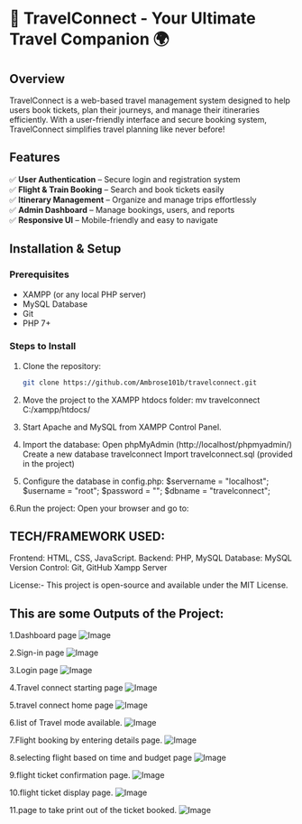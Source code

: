 # 🛫 TravelConnect - Your Ultimate Travel Companion 🌍

## **Overview**
TravelConnect is a web-based travel management system designed to help users book tickets, plan their journeys, and manage their itineraries efficiently. With a user-friendly interface and secure booking system, TravelConnect simplifies travel planning like never before!

## **Features**
✅ **User Authentication** – Secure login and registration system  
✅ **Flight & Train Booking** – Search and book tickets easily  
✅ **Itinerary Management** – Organize and manage trips effortlessly  
✅ **Admin Dashboard** – Manage bookings, users, and reports  
✅ **Responsive UI** – Mobile-friendly and easy to navigate  

## **Installation & Setup**
### **Prerequisites**
- XAMPP (or any local PHP server)  
- MySQL Database  
- Git  
- PHP 7+  

### **Steps to Install**
1. Clone the repository:
   ```sh
   git clone https://github.com/Ambrose101b/travelconnect.git

2. Move the project to the XAMPP htdocs folder:
   mv travelconnect C:/xampp/htdocs/

3. Start Apache and MySQL from XAMPP Control Panel.

4. Import the database:
Open phpMyAdmin (http://localhost/phpmyadmin/)
Create a new database travelconnect
Import travelconnect.sql (provided in the project)

5. Configure the database in config.php:
   $servername = "localhost";
   $username = "root";
   $password = "";
   $dbname = "travelconnect";

6.Run the project:
   Open your browser and go to:

## TECH/FRAMEWORK USED:
Frontend: HTML, CSS, JavaScript.
Backend: PHP, MySQL
Database: MySQL
Version Control: Git, GitHub
Xampp Server

License:-
This project is open-source and available under the MIT License.

## This are some Outputs of the Project:

1.Dashboard page
![Image](https://github.com/user-attachments/assets/8ce90421-84b1-4007-84ba-0af357ab64d1)

2.Sign-in page
![Image](https://github.com/user-attachments/assets/234fecf9-7841-4340-9a5f-1b8d1f76a1ea)

3.Login page
![Image](https://github.com/user-attachments/assets/3ee348c2-a2cc-469a-a715-2995863f5a99)

4.Travel connect starting page
![Image](https://github.com/user-attachments/assets/b7687c65-5bac-4e5b-ba50-9b16bd709477)

5.travel connect home page
![Image](https://github.com/user-attachments/assets/5e144840-ad6b-46a0-bdaf-f1fad5a0c4f1)

6.list of Travel mode available.
![Image](https://github.com/user-attachments/assets/8c549f6d-51d1-4c8f-961a-3fc72b197d27)

7.Flight booking by entering details page.
![Image](https://github.com/user-attachments/assets/1f486cb1-ada3-4a92-8fef-51216f33bd2d)

8.selecting flight based on time and budget page
![Image](https://github.com/user-attachments/assets/41bff652-4415-4a42-a495-f4ac6025e765)

9.flight ticket confirmation page.
![Image](https://github.com/user-attachments/assets/647d147f-cf3c-497b-ac34-bc652b144161)

10.flight ticket display page.
![Image](https://github.com/user-attachments/assets/69bf47c1-14f8-4e86-acda-43d5c51e633b)

11.page to take print out of the ticket booked.
![Image](https://github.com/user-attachments/assets/9607fb53-6594-4b5c-95f5-e8466a87f627)


